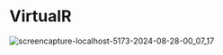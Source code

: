 # VirtualR
![screencapture-localhost-5173-2024-08-28-00_07_17](https://github.com/user-attachments/assets/ad521f20-0cb4-4e4e-851c-a702eb5f23cd)
